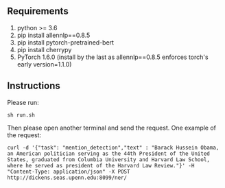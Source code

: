 ## Requirements
1. python >= 3.6
2. pip install allennlp==0.8.5
3. pip install pytorch-pretrained-bert
4. pip install cherrypy
5. PyTorch 1.6.0 (install by the last as allennlp==0.8.5 enforces torch's early version=1.1.0)

## Instructions
Please run:
```
sh run.sh
```
Then please open another terminal and send the request. One example of the request:
```
curl -d '{"task": "mention_detection","text" : "Barack Hussein Obama, an American politician serving as the 44th President of the United States, graduated from Columbia University and Harvard Law School, where he served as president of the Harvard Law Review."}' -H "Content-Type: application/json" -X POST http://dickens.seas.upenn.edu:8099/ner/
```
